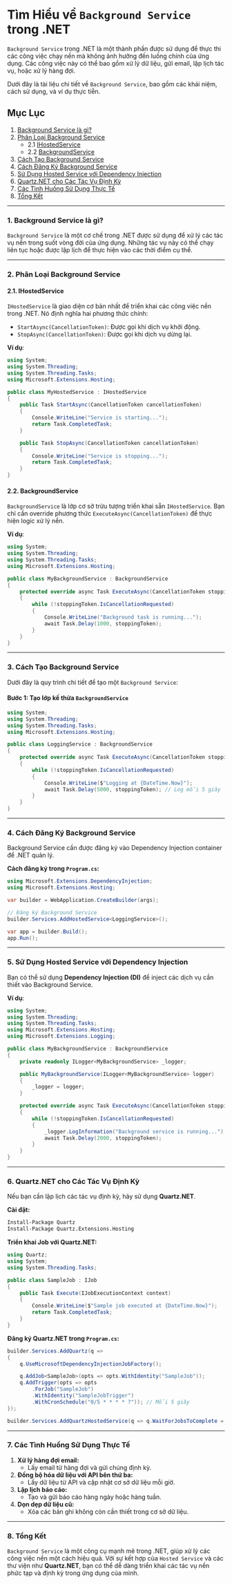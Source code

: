 # Tìm Hiểu về `Background Service` trong .NET

`Background Service` trong .NET là một thành phần được sử dụng để thực thi các công việc chạy nền mà không ảnh hưởng đến luồng chính của ứng dụng. Các công việc này có thể bao gồm xử lý dữ liệu, gửi email, lập lịch tác vụ, hoặc xử lý hàng đợi.

Dưới đây là tài liệu chi tiết về `Background Service`, bao gồm các khái niệm, cách sử dụng, và ví dụ thực tiễn.

## Mục Lục

1. [Background Service là gì?](#1-background-service-là-gì)
2. [Phân Loại Background Service](#2-phân-loại-background-service)
   - 2.1 [IHostedService](#21-ihostedservice)
   - 2.2 [BackgroundService](#22-backgroundservice)
3. [Cách Tạo Background Service](#3-cách-tạo-background-service)
4. [Cách Đăng Ký Background Service](#4-cách-đăng-ký-background-service)
5. [Sử Dụng Hosted Service với Dependency Injection](#5-sử-dụng-hosted-service-với-dependency-injection)
6. [Quartz.NET cho Các Tác Vụ Định Kỳ](#6-quartznet-cho-các-tác-vụ-định-kỳ)
7. [Các Tình Huống Sử Dụng Thực Tế](#7-các-tình-huống-sử-dụng-thực-tế)
8. [Tổng Kết](#8-tổng-kết)

---

### 1. Background Service là gì?

`Background Service` là một cơ chế trong .NET được sử dụng để xử lý các tác vụ nền trong suốt vòng đời của ứng dụng. Những tác vụ này có thể chạy liên tục hoặc được lập lịch để thực hiện vào các thời điểm cụ thể.

---

### 2. Phân Loại Background Service

#### 2.1. **IHostedService**
`IHostedService` là giao diện cơ bản nhất để triển khai các công việc nền trong .NET. Nó định nghĩa hai phương thức chính:
- `StartAsync(CancellationToken)`: Được gọi khi dịch vụ khởi động.
- `StopAsync(CancellationToken)`: Được gọi khi dịch vụ dừng lại.

**Ví dụ**:
```csharp
using System;
using System.Threading;
using System.Threading.Tasks;
using Microsoft.Extensions.Hosting;

public class MyHostedService : IHostedService
{
    public Task StartAsync(CancellationToken cancellationToken)
    {
        Console.WriteLine("Service is starting...");
        return Task.CompletedTask;
    }

    public Task StopAsync(CancellationToken cancellationToken)
    {
        Console.WriteLine("Service is stopping...");
        return Task.CompletedTask;
    }
}
```

#### 2.2. **BackgroundService**
`BackgroundService` là lớp cơ sở trừu tượng triển khai sẵn `IHostedService`. Bạn chỉ cần override phương thức `ExecuteAsync(CancellationToken)` để thực hiện logic xử lý nền.

**Ví dụ**:
```csharp
using System;
using System.Threading;
using System.Threading.Tasks;
using Microsoft.Extensions.Hosting;

public class MyBackgroundService : BackgroundService
{
    protected override async Task ExecuteAsync(CancellationToken stoppingToken)
    {
        while (!stoppingToken.IsCancellationRequested)
        {
            Console.WriteLine("Background task is running...");
            await Task.Delay(1000, stoppingToken);
        }
    }
}
```

---

### 3. Cách Tạo Background Service

Dưới đây là quy trình chi tiết để tạo một `Background Service`:

#### Bước 1: Tạo lớp kế thừa `BackgroundService`
```csharp
using System;
using System.Threading;
using System.Threading.Tasks;
using Microsoft.Extensions.Hosting;

public class LoggingService : BackgroundService
{
    protected override async Task ExecuteAsync(CancellationToken stoppingToken)
    {
        while (!stoppingToken.IsCancellationRequested)
        {
            Console.WriteLine($"Logging at {DateTime.Now}");
            await Task.Delay(5000, stoppingToken); // Log mỗi 5 giây
        }
    }
}
```

---

### 4. Cách Đăng Ký Background Service

Background Service cần được đăng ký vào Dependency Injection container để .NET quản lý.

**Cách đăng ký trong `Program.cs`:**
```csharp
using Microsoft.Extensions.DependencyInjection;
using Microsoft.Extensions.Hosting;

var builder = WebApplication.CreateBuilder(args);

// Đăng ký Background Service
builder.Services.AddHostedService<LoggingService>();

var app = builder.Build();
app.Run();
```

---

### 5. Sử Dụng Hosted Service với Dependency Injection

Bạn có thể sử dụng **Dependency Injection (DI)** để inject các dịch vụ cần thiết vào Background Service.

**Ví dụ**:
```csharp
using System;
using System.Threading;
using System.Threading.Tasks;
using Microsoft.Extensions.Hosting;
using Microsoft.Extensions.Logging;

public class MyBackgroundService : BackgroundService
{
    private readonly ILogger<MyBackgroundService> _logger;

    public MyBackgroundService(ILogger<MyBackgroundService> logger)
    {
        _logger = logger;
    }

    protected override async Task ExecuteAsync(CancellationToken stoppingToken)
    {
        while (!stoppingToken.IsCancellationRequested)
        {
            _logger.LogInformation("Background service is running...");
            await Task.Delay(2000, stoppingToken);
        }
    }
}
```

---

### 6. Quartz.NET cho Các Tác Vụ Định Kỳ

Nếu bạn cần lập lịch các tác vụ định kỳ, hãy sử dụng **Quartz.NET**.

**Cài đặt:**
```bash
Install-Package Quartz
Install-Package Quartz.Extensions.Hosting
```

**Triển khai Job với Quartz.NET:**
```csharp
using Quartz;
using System;
using System.Threading.Tasks;

public class SampleJob : IJob
{
    public Task Execute(IJobExecutionContext context)
    {
        Console.WriteLine($"Sample job executed at {DateTime.Now}");
        return Task.CompletedTask;
    }
}
```

**Đăng ký Quartz.NET trong `Program.cs`:**
```csharp
builder.Services.AddQuartz(q =>
{
    q.UseMicrosoftDependencyInjectionJobFactory();

    q.AddJob<SampleJob>(opts => opts.WithIdentity("SampleJob"));
    q.AddTrigger(opts => opts
        .ForJob("SampleJob")
        .WithIdentity("SampleJobTrigger")
        .WithCronSchedule("0/5 * * * * ?")); // Mỗi 5 giây
});

builder.Services.AddQuartzHostedService(q => q.WaitForJobsToComplete = true);
```

---

### 7. Các Tình Huống Sử Dụng Thực Tế

1. **Xử lý hàng đợi email:**
   - Lấy email từ hàng đợi và gửi chúng định kỳ.
2. **Đồng bộ hóa dữ liệu với API bên thứ ba:**
   - Lấy dữ liệu từ API và cập nhật cơ sở dữ liệu mỗi giờ.
3. **Lập lịch báo cáo:**
   - Tạo và gửi báo cáo hàng ngày hoặc hàng tuần.
4. **Dọn dẹp dữ liệu cũ:**
   - Xóa các bản ghi không còn cần thiết trong cơ sở dữ liệu.

---

### 8. Tổng Kết

`Background Service` là một công cụ mạnh mẽ trong .NET, giúp xử lý các công việc nền một cách hiệu quả. Với sự kết hợp của `Hosted Service` và các thư viện như **Quartz.NET**, bạn có thể dễ dàng triển khai các tác vụ nền phức tạp và định kỳ trong ứng dụng của mình.